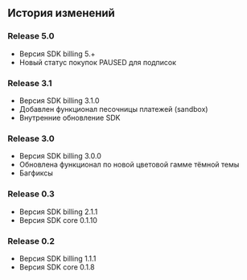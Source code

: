 ## История изменений

### Release 5.0
- Версия SDK billing 5.+
- Новый статус покупок PAUSED для подписок

### Release 3.1
- Версия SDK billing 3.1.0
- Добавлен функционал песочницы платежей (sandbox) 
- Внутренние обновление SDK

### Release 3.0
- Версия SDK billing 3.0.0
- Обновлена функционал по новой цветовой гамме тёмной темы
- Багфиксы

### Release 0.3
- Версия SDK billing 2.1.1
- Версия SDK core 0.1.10

### Release 0.2
- Версия SDK billing 1.1.1
- Версия SDK core 0.1.8
